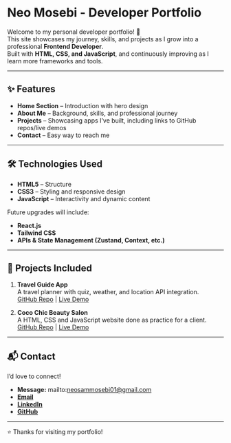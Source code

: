 # Neo Mosebi - Developer Portfolio

Welcome to my personal developer portfolio! 🚀  
This site showcases my journey, skills, and projects as I grow into a professional **Frontend Developer**.  
Built with **HTML, CSS, and JavaScript**, and continuously improving as I learn more frameworks and tools.

---

## ✨ Features
- **Home Section** – Introduction with hero design  
- **About Me** – Background, skills, and professional journey  
- **Projects** – Showcasing apps I’ve built, including links to GitHub repos/live demos  
- **Contact** – Easy way to reach me  

---

## 🛠️ Technologies Used
- **HTML5** – Structure  
- **CSS3** – Styling and responsive design  
- **JavaScript** – Interactivity and dynamic content  

Future upgrades will include:  
- **React.js**  
- **Tailwind CSS**  
- **APIs & State Management (Zustand, Context, etc.)**

---

## 📂 Projects Included
1. **Travel Guide App**  
   A travel planner with quiz, weather, and location API integration.  
   [GitHub Repo](https://github.com/NeoFrontendDev/travel-guide-app) | [Live Demo](https://alx-capstone-project-zrtd.vercel.app/)

2. **Coco Chic Beauty Salon**  
   A HTML, CSS and JavaScript website done as practice for a client.  
   [GitHub Repo](https://github.com/NeoFrontendDev/Coco_Chic_Beauty_Salon) | [Live Demo](https://coco-chic-beauty-salon-kixe.vercel.app/)

---

## 📬 Contact
I’d love to connect!  

- **Message:** mailto:neosammosebi01@gmail.com
- [**Email**](neosammosebi01@gmail.com)  
- [**LinkedIn**](https://www.linkedin.com/in/neo-mosebi-95b206358)  
- [**GitHub**](https://github.com/NeoFrontendDev)  

---

⭐ Thanks for visiting my portfolio!  
